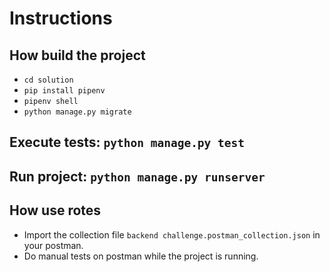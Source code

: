 # Instructions

## How build the project
 - `cd solution`
 - `pip install pipenv`
 - `pipenv shell`
 - `python manage.py migrate`

## Execute tests: `python manage.py test`

## Run project: `python manage.py runserver`

## How use rotes
 - Import the collection file `backend challenge.postman_collection.json` in your postman.
 - Do manual tests on postman while the project is running.
